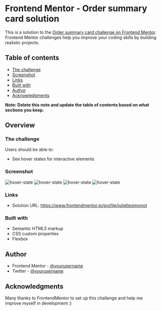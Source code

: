 # Frontend Mentor - Order summary card solution

This is a solution to the [Order summary card challenge on Frontend Mentor](https://www.frontendmentor.io/challenges/order-summary-component-QlPmajDUj). Frontend Mentor challenges help you improve your coding skills by building realistic projects. 

## Table of contents
- [The challenge](#the-challenge)
- [Screenshot](#screenshot)
- [Links](#links)
- [Built with](#built-with)
- [Author](#author)
- [Acknowledgments](#acknowledgments)

**Note: Delete this note and update the table of contents based on what sections you keep.**

## Overview

### The challenge

Users should be able to:

- See hover states for interactive elements

### Screenshot
<img src="screenshot/Screemshot-overview" alt=hover-state>
<img src="screenshot/Hover-on-change" alt=hover-state>
<img src="screenshot/Hover-on-proceed" alt=hover-state>
<img src="screenshot/Hover-on-cancel" alt=hover-state>

### Links

- Solution URL: https://www.frontendmentor.io/profile/juliettesimonot

### Built with

- Semantic HTML5 markup
- CSS custom properties
- Flexbox

## Author

- Frontend Mentor - [@yourusername](https://www.frontendmentor.io/profile/juliettesimonot)
- Twitter - [@yourusername](https://www.twitter.com/juliettesimonot)


## Acknowledgments

Many thanks to FrontendMentor to set up this challenge and help me improve myself in development :)

